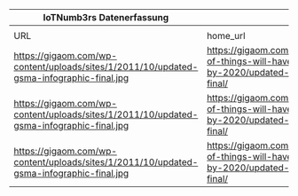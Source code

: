 |IoTNumb3rs Datenerfassung|||||||||||
| ---- | ---- | ---- | ---- | ---- | ---- | ---- | ---- | ---- | ---- | ---- |
||||||||||||
|URL|home_url|filename|device_class|device_count|market_class|market_volume|prognosis_year|publication_year|authorship_class|Dropbox folder|
|https://gigaom.com/wp-content/uploads/sites/1/2011/10/updated-gsma-infographic-final.jpg|https://gigaom.com/2011/10/13/internet-of-things-will-have-24-billion-devices-by-2020/updated-gsma-infographic-final/|file5_updated-gsma-infographic-final.jpg|Generic IoT|24000000000|||2020|2011|blogger|JinlinHolic/20181123-1800|
|https://gigaom.com/wp-content/uploads/sites/1/2011/10/updated-gsma-infographic-final.jpg|https://gigaom.com/2011/10/13/internet-of-things-will-have-24-billion-devices-by-2020/updated-gsma-infographic-final/|file5_updated-gsma-infographic-final.jpg|Mobile|12000000000|||2020|2011|blogger||
|https://gigaom.com/wp-content/uploads/sites/1/2011/10/updated-gsma-infographic-final.jpg|https://gigaom.com/2011/10/13/internet-of-things-will-have-24-billion-devices-by-2020/updated-gsma-infographic-final/|file5_updated-gsma-infographic-final.jpg|||revenue|1.2E+12|2020|2011|blogger||
